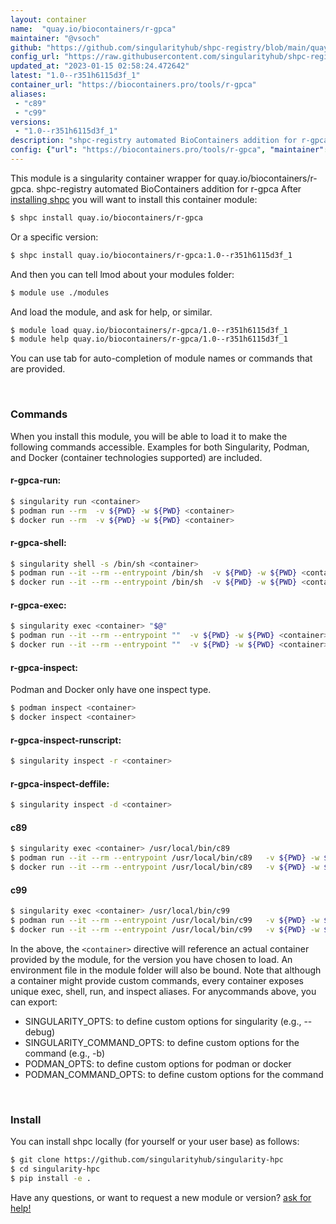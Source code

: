 ```yaml
---
layout: container
name:  "quay.io/biocontainers/r-gpca"
maintainer: "@vsoch"
github: "https://github.com/singularityhub/shpc-registry/blob/main/quay.io/biocontainers/r-gpca/container.yaml"
config_url: "https://raw.githubusercontent.com/singularityhub/shpc-registry/main/quay.io/biocontainers/r-gpca/container.yaml"
updated_at: "2023-01-15 02:58:24.472642"
latest: "1.0--r351h6115d3f_1"
container_url: "https://biocontainers.pro/tools/r-gpca"
aliases:
 - "c89"
 - "c99"
versions:
 - "1.0--r351h6115d3f_1"
description: "shpc-registry automated BioContainers addition for r-gpca"
config: {"url": "https://biocontainers.pro/tools/r-gpca", "maintainer": "@vsoch", "description": "shpc-registry automated BioContainers addition for r-gpca", "latest": {"1.0--r351h6115d3f_1": "sha256:30f772d881fef9251a60e1674ea462e130430228652891c6ead397a35d0d094f"}, "tags": {"1.0--r351h6115d3f_1": "sha256:30f772d881fef9251a60e1674ea462e130430228652891c6ead397a35d0d094f"}, "docker": "quay.io/biocontainers/r-gpca", "aliases": {"c89": "/usr/local/bin/c89", "c99": "/usr/local/bin/c99"}}
---
```


This module is a singularity container wrapper for quay.io/biocontainers/r-gpca.
shpc-registry automated BioContainers addition for r-gpca
After [installing shpc](#install) you will want to install this container module:


```bash
$ shpc install quay.io/biocontainers/r-gpca
```

Or a specific version:

```bash
$ shpc install quay.io/biocontainers/r-gpca:1.0--r351h6115d3f_1
```

And then you can tell lmod about your modules folder:

```bash
$ module use ./modules
```

And load the module, and ask for help, or similar.

```bash
$ module load quay.io/biocontainers/r-gpca/1.0--r351h6115d3f_1
$ module help quay.io/biocontainers/r-gpca/1.0--r351h6115d3f_1
```

You can use tab for auto-completion of module names or commands that are provided.

<br>

### Commands

When you install this module, you will be able to load it to make the following commands accessible.
Examples for both Singularity, Podman, and Docker (container technologies supported) are included.

#### r-gpca-run:

```bash
$ singularity run <container>
$ podman run --rm  -v ${PWD} -w ${PWD} <container>
$ docker run --rm  -v ${PWD} -w ${PWD} <container>
```

#### r-gpca-shell:

```bash
$ singularity shell -s /bin/sh <container>
$ podman run --it --rm --entrypoint /bin/sh  -v ${PWD} -w ${PWD} <container>
$ docker run --it --rm --entrypoint /bin/sh  -v ${PWD} -w ${PWD} <container>
```

#### r-gpca-exec:

```bash
$ singularity exec <container> "$@"
$ podman run --it --rm --entrypoint ""  -v ${PWD} -w ${PWD} <container> "$@"
$ docker run --it --rm --entrypoint ""  -v ${PWD} -w ${PWD} <container> "$@"
```

#### r-gpca-inspect:

Podman and Docker only have one inspect type.

```bash
$ podman inspect <container>
$ docker inspect <container>
```

#### r-gpca-inspect-runscript:

```bash
$ singularity inspect -r <container>
```

#### r-gpca-inspect-deffile:

```bash
$ singularity inspect -d <container>
```


#### c89

```bash
$ singularity exec <container> /usr/local/bin/c89
$ podman run --it --rm --entrypoint /usr/local/bin/c89   -v ${PWD} -w ${PWD} <container> -c " $@"
$ docker run --it --rm --entrypoint /usr/local/bin/c89   -v ${PWD} -w ${PWD} <container> -c " $@"
```


#### c99

```bash
$ singularity exec <container> /usr/local/bin/c99
$ podman run --it --rm --entrypoint /usr/local/bin/c99   -v ${PWD} -w ${PWD} <container> -c " $@"
$ docker run --it --rm --entrypoint /usr/local/bin/c99   -v ${PWD} -w ${PWD} <container> -c " $@"
```



In the above, the `<container>` directive will reference an actual container provided
by the module, for the version you have chosen to load. An environment file in the
module folder will also be bound. Note that although a container
might provide custom commands, every container exposes unique exec, shell, run, and
inspect aliases. For anycommands above, you can export:

 - SINGULARITY_OPTS: to define custom options for singularity (e.g., --debug)
 - SINGULARITY_COMMAND_OPTS: to define custom options for the command (e.g., -b)
 - PODMAN_OPTS: to define custom options for podman or docker
 - PODMAN_COMMAND_OPTS: to define custom options for the command

<br>

### Install

You can install shpc locally (for yourself or your user base) as follows:

```bash
$ git clone https://github.com/singularityhub/singularity-hpc
$ cd singularity-hpc
$ pip install -e .
```

Have any questions, or want to request a new module or version? [ask for help!](https://github.com/singularityhub/singularity-hpc/issues)